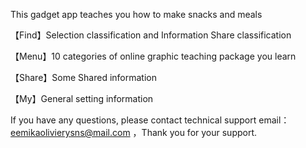 This gadget app teaches you how to make snacks and meals

【Find】Selection classification and Information Share classification

【Menu】10 categories of online graphic teaching package you learn

【Share】Some Shared information

【My】General setting information

If you have any questions, please contact technical support email： eemikaolivierysns@mail.com ，Thank you for your support.
